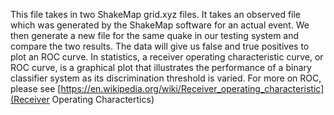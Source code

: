 This file takes in two ShakeMap grid.xyz files. It takes an observed file which was generated by the ShakeMap software for an actual event. We then generate a new file for the same quake in our testing system and compare the two results. The data will give us false and true positives to plot an ROC curve. In statistics, a receiver operating characteristic curve, or ROC curve, is a graphical plot that illustrates the performance of a binary classifier system as its discrimination threshold is varied. For more on ROC, please see [https://en.wikipedia.org/wiki/Receiver_operating_characteristic](Receiver Operating Charactertics)
